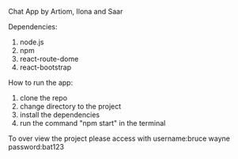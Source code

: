 Chat App by Artiom, Ilona and Saar

Dependencies:

1. node.js
2. npm
3. react-route-dome
4. react-bootstrap

How to run the app:

1. clone the repo
2. change directory to the project
3. install the dependencies
4. run the command "npm start" in the terminal

To over view the project please access with username:bruce wayne password:bat123
